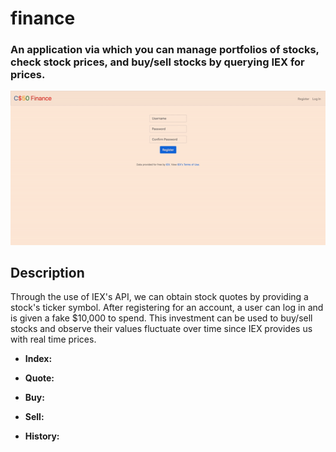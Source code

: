 # finance
### An application via which you can manage portfolios of stocks, check stock prices, and buy/sell stocks by querying IEX for prices.

![](/static/finance.gif)

## Description

Through the use of IEX's API, we can obtain stock quotes by providing a stock's ticker symbol. After registering for an account, a user can log in and is given a fake $10,000 to spend. This investment can be used to buy/sell stocks and observe their values fluctuate over time since IEX provides us with real time prices.

* **Index:** 

* **Quote:** 

* **Buy:** 

* **Sell:** 


* **History:** 
